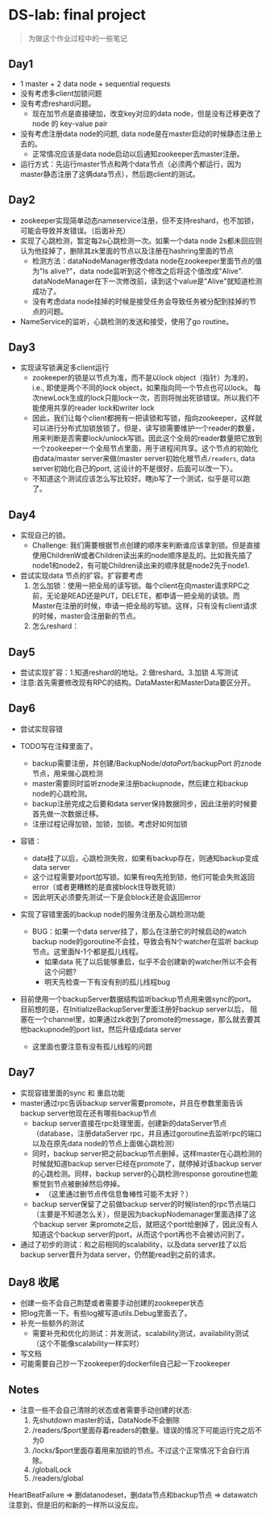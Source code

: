 # DS-lab: final project
> 为做这个作业过程中的一些笔记
## Day1
 * 1 master + 2 data node + sequential requests
 * 没有考虑多client加锁问题
 * 没有考虑reshard问题。
   * 现在加节点是直接硬加，改变key对应的data node，但是没有迁移更改了node 的 key-value pair
 * 没有考虑注册data node的问题, data node是在master启动的时候静态注册上去的。
    * 正常情况应该是data node启动以后通知zookeeper去master注册。
 * 运行方式：先运行master节点和两个data节点（必须两个都运行，因为master静态注册了这俩data节点），然后跑client的测试。
 
## Day2
 * zookeeper实现简单动态nameservice注册，但不支持reshard，也不加锁，可能会导致并发错误。（后面补充）
 * 实现了心跳检测，暂定每2s心跳检测一次。如果一个data node 2s都未回应则认为他挂掉了，删除其zk里面的节点以及注册在hashring里面的节点
    * 检测方法：dataNodeManager修改data node在zookeeper里面节点的值为"Is alive?"，data node监听到这个修改之后将这个值改成"Alive". dataNodeManager在下一次修改前，读到这个value是"Alive"就知道检测成功了。
    * 没有考虑data node挂掉的时候是接受任务会导致任务被分配到挂掉的节点的问题。  
 * NameService的监听，心跳检测的发送和接受，使用了go routine。
 
## Day3 
 * 实现读写锁满足多client运行 
    * zookeeper的锁是以节点为准，而不是以lock object（指针）为准的，i.e., 即使是两个不同的lock object，如果指向同一个节点也可以lock。
    每次newLock生成的lock只能lock一次，否则将抛出死锁错误。所以我们不能使用共享的reader lock和writer lock
    * 因此，我们让每个client都拥有一把读锁和写锁，指向zookeeper，这样就可以进行分布式加锁放锁了。但是，读写锁需要维护一个reader的数量，用来判断是否需要lock/unlock写锁。因此这个全局的reader数量把它放到一个zookeeper一个全局节点里面，用于进程间共享。这个节点的初始化由data/master server来做(master server初始化根节点`/readers`, data server初始化自己的port, 这设计的不是很好，后面可以改一下）。
    * 不知道这个测试应该怎么写比较好。瞎jb写了一个测试，似乎是可以跑了。
    
## Day4
 * 实现自己的锁。
   * Challenge: 我们需要根据节点创建的顺序来判断谁应该拿到锁。但是直接使用ChildrenW或者Children读出来的node顺序是乱的。比如我先插了node1和node2，有可能Children读出来的顺序就是node2先于node1.
 * 尝试实现data 节点的扩容。扩容要考虑
   1. 怎么加锁：使用一把全局的读写锁。每个client在向master请求RPC之前，无论是READ还是PUT，DELETE，都申请一把全局的读锁。而Master在注册的时候，申请一把全局的写锁。这样，只有没有client请求的时候，master会注册新的节点。
   2. 怎么reshard：
   
## Day5 
* 尝试实现扩容：1.知道reshard的地址。2.做reshard。3.加锁 4.写测试
* 注意:首先需要修改现有RPC的结构。DataMaster和MasterData要区分开。

## Day6
* 尝试实现容错
* TODO写在注释里面了。
  * backup需要注册，并创建/BackupNode/$dataPort/$backupPort 的znode节点，用来做心跳检测
  * master需要同时监听znode来注册backupnode，然后建立和backup node的心跳检测。
  * backup注册完成之后要和data server保持数据同步，因此注册的时候要首先做一次数据迁移。
  * 注册过程记得加锁，加锁，加锁。考虑好如何加锁
* 容错：
  * data挂了以后，心跳检测失败，如果有backup存在，则通知backup变成data server
  * 这个过程需要对port加写锁。如果有req先抢到锁，他们可能会失败返回error（或者更糟糕的是直接block住导致死锁）
  * 因此明天必须要先测试一下是会block还是会返回error
  
* 实现了容错里面的backup node的服务注册及心跳检测功能
  * BUG：如果一个data server挂了，那么在注册它的时候启动的watch backup node的goroutine不会挂，导致会有N个watcher在监听 backup 节点。这里面N-1个都是孤儿线程。
    * 如果data 死了以后能够重启，似乎不会创建新的watcher所以不会有这个问题?
    * 明天先检查一下有没有别的孤儿线程bug
* 目前使用一个backupServer数据结构监听backup节点用来做sync的port。目前想的是，在InitializeBackupServer里面注册好backup server以后，
  阻塞在一个channel里，如果通过zk收到了promote的message，那么就去要其他backupnode的port list，然后升级成data server
  * 这里面也要注意有没有孤儿线程的问题 
  
## Day7
* 实现容错里面的sync 和 重启功能
* master通过rpc告诉backup server需要promote，并且在参数里面告诉backup server他现在还有哪些backup节点
  * backup server直接在rpc处理里面，创建新的dataServer节点（database，注册dataServer rpc，并且通过goroutine去监听rpc的端口以及在原先data node的节点上面做心跳检测）
  * 同时，backup server把之前backup节点删掉，这样master在心跳检测的时候就知道backup server已经在promote了，就停掉对该backup server的心跳检测。同样，backup server的心跳检测response goroutine也能察觉到节点被删掉然后停掉。
    * （这里通过删节点传信息鲁棒性可能不太好？）
  * backup server保留了之前做backup server的时候listen的rpc节点端口（主要是不知道怎么关），但是因为backupNodemanager里面选择了这个backup server 来promote之后，就把这个port给删掉了，因此没有人知道这个backup server的port，从而这个port再也不会被访问到了。
* 通过了初步的测试：和之前相同的scalability，以及data server挂了以后backup server晋升为data server，仍然能read到之前的请求。

## Day8 收尾
* 创建一些不会自己荆楚或者需要手动创建的zookeeper状态
* 把log完善一下。有些log被写道utils.Debug里面去了。
* 补充一些额外的测试
  * 需要补充和优化的测试：并发测试，scalability测试，availability测试（这个不能像scalability一样实时）
* 写文档
* 可能需要自己抄一下zookeeper的dockerfile自己起一下zookeeper

## Notes
* 注意一些不会自己清除的状态或者需要手动创建的状态:
    1. 先shutdown master的话，DataNode不会删除
    2. /readers/$port里面存着readers的数量。错误的情况下可能运行完之后不为0
    3. /locks/$port里面存着用来加锁的节点。不过这个正常情况下会自行消除。
    4. /globalLock
    5. /readers/global
    
    
    
HeartBeatFailure => 删datanodeset，删data节点和backup节点 => datawatch注意到，但是旧的和新的一样所以没反应。